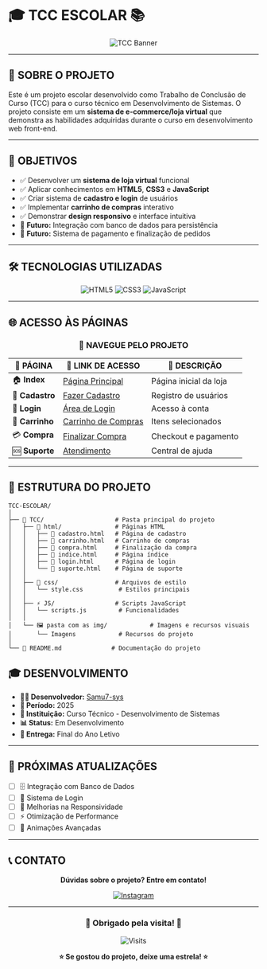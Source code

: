 # 🎓 **TCC ESCOLAR** 📚

<div align="center">

![TCC Banner](https://readme-typing-svg.herokuapp.com?font=Fira+Code&size=25&duration=3000&pause=1000&color=00FF00&background=000000&center=true&vCenter=true&multiline=true&width=600&height=80&lines=%F0%9F%93%9A+TRABALHO+DE+CONCLUS%C3%83O;%F0%9F%9A%80+PROJETO+ESCOLAR+2025)

</div>

---

## 🌟 **SOBRE O PROJETO**

Este é um projeto escolar desenvolvido como Trabalho de Conclusão de Curso (TCC) para o curso técnico em Desenvolvimento de Sistemas. O projeto consiste em um **sistema de e-commerce/loja virtual** que demonstra as habilidades adquiridas durante o curso em desenvolvimento web front-end.

---

## 🎯 **OBJETIVOS**

- ✅ Desenvolver um **sistema de loja virtual** funcional
- ✅ Aplicar conhecimentos em **HTML5**, **CSS3** e **JavaScript**
- ✅ Criar sistema de **cadastro e login** de usuários
- ✅ Implementar **carrinho de compras** interativo
- ✅ Demonstrar **design responsivo** e interface intuitiva
- 🔄 **Futuro:** Integração com banco de dados para persistência
- 🔄 **Futuro:** Sistema de pagamento e finalização de pedidos

---

## 🛠️ **TECNOLOGIAS UTILIZADAS**

<div align="center">

<img src="https://img.shields.io/badge/HTML5-E34F26?style=for-the-badge&logo=html5&logoColor=white" alt="HTML5"/>
<img src="https://img.shields.io/badge/CSS3-1572B6?style=for-the-badge&logo=css3&logoColor=white" alt="CSS3"/>
<img src="https://img.shields.io/badge/JavaScript-F7DF1E?style=for-the-badge&logo=javascript&logoColor=black" alt="JavaScript"/>

</div>

---

## 🌐 **ACESSO ÀS PÁGINAS**

<div align="center">

### 📱 **NAVEGUE PELO PROJETO**

| 📄 **PÁGINA** | 🔗 **LINK DE ACESSO** | 📝 **DESCRIÇÃO** |
|---------------|----------------------|-------------------|
| 🏠 **Index** | [Página Principal](https://samu7-sys.github.io/TCC-ESCOLAR/TCC/HTML/index.html) | Página inicial da loja |
| 📝 **Cadastro** | [Fazer Cadastro](https://samu7-sys.github.io/TCC-ESCOLAR/TCC/HTML/cadastro.html) | Registro de usuários |
| 🔑 **Login** | [Área de Login](https://samu7-sys.github.io/TCC-ESCOLAR/TCC/HTML/login.html) | Acesso à conta |
| 🛒 **Carrinho** | [Carrinho de Compras](https://samu7-sys.github.io/TCC-ESCOLAR/TCC/HTML/carrinho.html) | Itens selecionados |
| 💳 **Compra** | [Finalizar Compra](https://samu7-sys.github.io/TCC-ESCOLAR/TCC/HTML/compra.html) | Checkout e pagamento |
| 🆘 **Suporte** | [Atendimento](https://samu7-sys.github.io/TCC-ESCOLAR/TCC/HTML/suporte.html) | Central de ajuda |

</div>

---

## 📁 **ESTRUTURA DO PROJETO**

```
TCC-ESCOLAR/
│
├── 📁 TCC/                    # Pasta principal do projeto
│   ├── 📁 html/               # Páginas HTML
│   │   ├── 📄 cadastro.html   # Página de cadastro
│   │   ├── 📄 carrinho.html   # Carrinho de compras
│   │   ├── 📄 compra.html     # Finalização da compra
│   │   ├── 📄 indice.html     # Página índice
│   │   ├── 📄 login.html      # Página de login
│   │   └── 📄 suporte.html    # Página de suporte
│   │
│   ├── 🎨 css/                # Arquivos de estilo
│   │   └── style.css          # Estilos principais
│   │
│   ├── ⚡ JS/                 # Scripts JavaScript
│   │   └── scripts.js         # Funcionalidades
│   │
│   └── 🖼️ pasta com as img/            # Imagens e recursos visuais
│       └── Imagens            # Recursos do projeto
│
└── 📄 README.md              # Documentação do projeto
```

## 🎓 **DESENVOLVIMENTO**

- **👨‍💻 Desenvolvedor:** [Samu7-sys](https://github.com/Samu7-sys)
- **📅 Período:** 2025
- **🏫 Instituição:** Curso Técnico - Desenvolvimento de Sistemas
- **📊 Status:** Em Desenvolvimento
- **🎯 Entrega:** Final do Ano Letivo

---

## 🔮 **PRÓXIMAS ATUALIZAÇÕES**

- [ ] 🗄️ Integração com Banco de Dados
- [ ] 🔐 Sistema de Login
- [ ] 📱 Melhorias na Responsividade
- [ ] ⚡ Otimização de Performance
- [ ] 🎨 Animações Avançadas

---

## 📞 **CONTATO**

<div align="center">

**Dúvidas sobre o projeto? Entre em contato!**

[![Instagram](https://img.shields.io/badge/Instagram-E4405F?style=for-the-badge&logo=instagram&logoColor=white)](https://www.instagram.com/limasamuel._?igsh=MXBtdms4YXUybXR1aQ==)

</div>

---

<div align="center">

### 🎉 **Obrigado pela visita!** 🎉

![Visits](https://komarev.com/ghpvc/?username=Samu7-sys&repo=TCC-ESCOLAR&color=brightgreen&style=for-the-badge)

**⭐ Se gostou do projeto, deixe uma estrela! ⭐**

</div>
